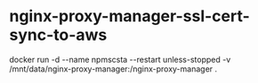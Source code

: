 # nginx-proxy-manager-ssl-cert-sync-to-aws

docker run -d --name npmscsta --restart unless-stopped -v /mnt/data/nginx-proxy-manager:/nginx-proxy-manager .

